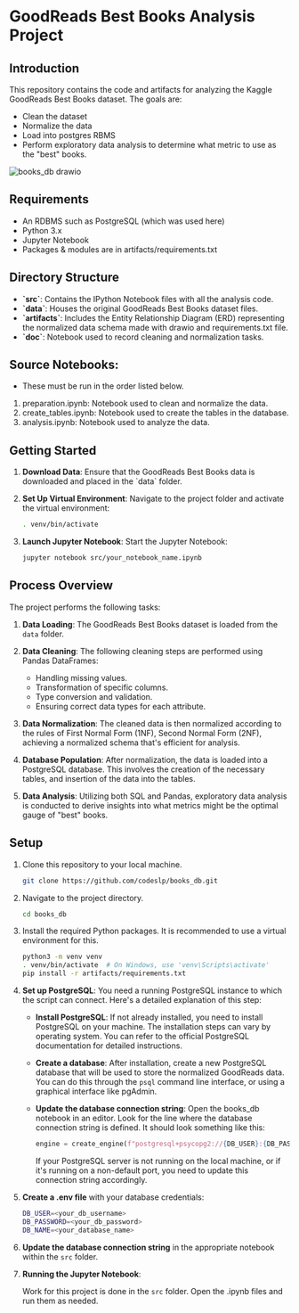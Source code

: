 # GoodReads Best Books Analysis Project

## Introduction

This repository contains the code and artifacts for analyzing the Kaggle GoodReads Best Books dataset. The goals are: 
- Clean the dataset
- Normalize the data
- Load into postgres RBMS
- Perform exploratory data analysis to determine what metric to use as the "best" books.

![books_db drawio](https://github.com/codeslp/books_db/assets/54224858/ae956cd4-41c7-403b-85c5-4bd8b2629234)

## Requirements

- An RDBMS such as PostgreSQL (which was used here)
- Python 3.x
- Jupyter Notebook
- Packages & modules are in artifacts/requirements.txt

## Directory Structure

- **\`src\`**: Contains the IPython Notebook files with all the analysis code.
- **\`data\`**: Houses the original GoodReads Best Books dataset files.
- **\`artifacts\`**: Includes the Entity Relationship Diagram (ERD) representing the normalized data schema made with drawio and requirements.txt file.
- **\`doc\`**: Notebook used to record cleaning and normalization tasks.

## Source Notebooks:
- These must be run in the order listed below.
1. preparation.ipynb: Notebook used to clean and normalize the data.
2. create_tables.ipynb: Notebook used to create the tables in the database.
3. analysis.ipynb: Notebook used to analyze the data.

## Getting Started

1. **Download Data**: Ensure that the GoodReads Best Books data is downloaded and placed in the \`data\` folder.
2. **Set Up Virtual Environment**: Navigate to the project folder and activate the virtual environment:

   ```bash
   . venv/bin/activate
   ```

3. **Launch Jupyter Notebook**: Start the Jupyter Notebook:

   ```bash
   jupyter notebook src/your_notebook_name.ipynb
   ```

## Process Overview

The project performs the following tasks:

1. **Data Loading**: The GoodReads Best Books dataset is loaded from the `data` folder.

2. **Data Cleaning**: The following cleaning steps are performed using Pandas DataFrames:
    - Handling missing values.
    - Transformation of specific columns.
    - Type conversion and validation.
    - Ensuring correct data types for each attribute.

3. **Data Normalization**: The cleaned data is then normalized according to the rules of First Normal Form (1NF), Second Normal Form (2NF), achieving a normalized schema that's efficient for analysis.

4. **Database Population**: After normalization, the data is loaded into a PostgreSQL database. This involves the creation of the necessary tables, and insertion of the data into the tables.

5. **Data Analysis**: Utilizing both SQL and Pandas, exploratory data analysis is conducted to derive insights into what metrics might be the optimal gauge of "best" books.

## Setup

1. Clone this repository to your local machine.

    ```bash
    git clone https://github.com/codeslp/books_db.git
    ```

2. Navigate to the project directory.

    ```bash
    cd books_db
    ```

3. Install the required Python packages. It is recommended to use a virtual environment for this.

    ```bash
    python3 -m venv venv
    . venv/bin/activate  # On Windows, use 'venv\Scripts\activate'
    pip install -r artifacts/requirements.txt
    ```


4. **Set up PostgreSQL**: You need a running PostgreSQL instance to which the script can connect. Here's a detailed explanation of this step:

    - **Install PostgreSQL**: If not already installed, you need to install PostgreSQL on your machine. The installation steps can vary by operating system. You can refer to the official PostgreSQL documentation for detailed instructions.

    - **Create a database**: After installation, create a new PostgreSQL database that will be used to store the normalized GoodReads data. You can do this through the `psql` command line interface, or using a graphical interface like pgAdmin.

    - **Update the database connection string**: Open the books_db notebook in an editor. Look for the line where the database connection string is defined. It should look something like this:

        ```python
        engine = create_engine(f"postgresql+psycopg2://{DB_USER}:{DB_PASSWORD}@localhost/{DB_NAME}")
        ```

        If your PostgreSQL server is not running on the local machine, or if it's running on a non-default port, you need to update this connection string accordingly.


5. **Create a .env file** with your database credentials:

    ```bash
    DB_USER=<your_db_username>
    DB_PASSWORD=<your_db_password>
    DB_NAME=<your_database_name>
    ```

6. **Update the database connection string** in the appropriate notebook within the `src` folder.

7. **Running the Jupyter Notebook**:

   Work for this project is done in the `src` folder. Open the .ipynb files and run them as needed.
